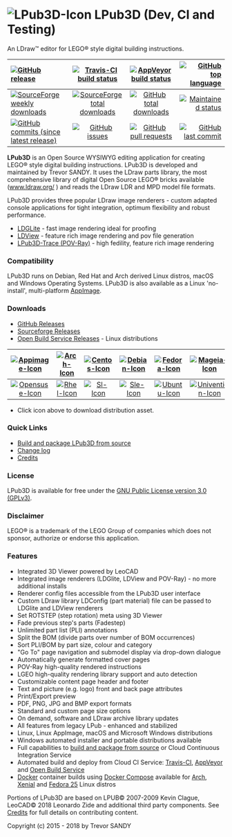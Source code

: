 # ![LPub3D-Icon][lpub3d-icon] LPub3D  (Dev, CI and Testing)
An LDraw™ editor for LEGO® style digital building instructions.

[![GitHub release][gh-rel-badge]][gh-rel-url]                                     |[![Travis-CI build status][travis-badge]][travis-url]         |[![AppVeyor build status][appveyor-badge]][appveyor-url]     |[![GitHub top language][gh-top-lang-badge]][gh-top-lang-url]
:---------------------------------------------------------------------------------|:------------------------------------------------------------:|:-----------------------------------------------------------:|---------------------------------------------------------------------------:
[![SourceForge weekly downloads][sf-dw-badge]][sf-dw-badge-url]                   |[![SourceForge total downloads][sf-dt-badge]][sf-dt-badge-url]|[![GitHub total downloads][gh-dl-badge]][gh-dl-url]          |[![Maintained status][maintained-badge]](README.md "Last edited 10-02-2018")
[![GitHub commits (since latest release)][gh-comm-since-badge]][gh-comm-since-url]|[![GitHub issues][gh-issue-badge]][gh-issue-url]              |[![GitHub pull requests][gh-pull-req-badge]][gh-pull-req-url]|[![GitHub last commit][gh-lst-commit-badge]][gh-lst-commit-url]

**LPub3D** is an Open Source WYSIWYG editing application for creating LEGO® style digital building instructions.
LPub3D is developed and maintained by Trevor SANDY. It uses the LDraw parts library, the most comprehensive
library of digital Open Source LEGO® bricks available (www.ldraw.org/ ) and reads the LDraw LDR and MPD model file formats.

LPub3D provides three popular LDraw image renderers - custom adapted console applications for tight integration, optimum flexibility and robust performance.
 - [LDGLite][ldglite-url] - fast image rendering ideal for proofing
 - [LDView][ldview-url] - feature rich image rendering and pov file generation
 - [LPub3D-Trace (POV-Ray)][povray-url] - high fedility, feature rich image rendering

### Compatibility
LPub3D runs on Debian, Red Hat and Arch derived Linux distros, macOS and Windows Operating Systems.
LPub3D is also available as a Linux 'no-install', multi-platform [AppImage][appimage-info-url].

### Downloads
 - [GitHub Releases][githubreleases]
 - [Sourceforge Releases][sfreleases]
 - [Open Build Service Releases][obsreleases] - Linux distributions

[![Appimage-Icon][appimage-icon]][appimage-url]|[![Arch-Icon][arch-icon]][arch-url]|[![Centos-Icon][centos-icon]][centos-url]|[![Debian-Icon][debian-icon]][debian-url]|[![Fedora-Icon][fedora-icon]][fedora-url]|[![Mageia-Icon][mageia-icon]][mageia-url]            |[![Macos-Icon][macos-icon]][macos-url]
:---------------------------------------------:|:---------------------------------:|:---------------------------------------:|:---------------------------------------:|:---------------------------------------:|:---------------------------------------------------:|:------------------------------------------:
[![Opensuse-Icon][opensuse-icon]][opensuse-url]|[![Rhel-Icon][rhel-icon]][rhel-url]|[![Sl-Icon][sl-icon]][sl-url]            |[![Sle-Icon][sle-icon]][sle-url]         |[![Ubuntu-Icon][ubuntu-icon]][ubuntu-url]|[![Univention-Icon][univention-icon]][univention-url]|[![Windows-Icon][windows-icon]][windows-url]

 - Click icon above to download distribution asset.

### Quick Links
 - [Build and package LPub3D from source][buildfromsource]
 - [Change log][changelog]
 - [Credits][credits]

### License
LPub3D is available for free under the [GNU Public License version 3.0 (GPLv3)][copying].

### Disclaimer
LEGO® is a trademark of the LEGO Group of companies which does not sponsor, authorize or endorse this application.

### Features
 - Integrated 3D Viewer powered by LeoCAD
 - Integrated image renderers (LDGlite, LDView and POV-Ray) - no more additional installs
 - Renderer config files accessible from the LPub3D user interface
 - Custom LDraw library LDConfig (part material) file can be passed to LDGlite and LDView renderers
 - Set ROTSTEP (step rotation) meta using 3D Viewer
 - Fade previous step's parts (Fadestep)
 - Unlimited part list (PLI) annotations
 - Split the BOM (divide parts over number of BOM occurrences)
 - Sort PLI/BOM by part size, colour and category
 - "Go To" page navigation and submodel display via drop-down dialogue
 - Automatically generate formatted cover pages
 - POV-Ray high-quality rendered instructions
 - LGEO high-quality rendering library support and auto detection
 - Customizable content page header and footer
 - Text and picture (e.g. logo) front and back page attributes
 - Print/Export preview
 - PDF, PNG, JPG and BMP export formats
 - Standard and custom page size options
 - On demand, software and LDraw archive library updates
 - All features from legacy LPub - enhanced and stabilized
 - Linux, Linux AppImage, macOS and Microsoft Windows distributions
 - Windows automated installer and portable distributions available
 - Full capabilities to [build and package from source][buildfromsource] or Cloud Continuous Integration Service
 - Automated build and deploy from Cloud CI Service: [Travis-CI][travis-url], [AppVeyor][appveyor-url] and [Open Build Service][obs-url]
 - [Docker][dockerinstall] container builds using [Docker Compose][dockercomposefile] available for [Arch][dockerarch], [Xenial][dockerxenial] and [Fedora 25][dockerfedora] Linux distros

 Portions of LPub3D are based on LPUB© 2007-2009 Kevin Clague, LeoCAD© 2018 Leonardo Zide and additional third party components. See [Credits][credits] for full details on contributing content.

[lpub3d-icon]:         https://raw.githubusercontent.com/trevorsandy/lpub3d-ci/master/mainApp/images/lpub3d128.png
[changelog]:           https://github.com/trevorsandy/lpub3d-ci/blob/master/mainApp/docs/README.txt
[credits]:             https://github.com/trevorsandy/lpub3d-ci/blob/master/mainApp/docs/CREDITS.txt
[copying]:             https://github.com/trevorsandy/lpub3d-ci/blob/master/mainApp/docs/COPYING.txt
[buildfromsource]:     https://github.com/trevorsandy/lpub3d-ci/blob/master/builds/utilities/README.md

[ldglite-url]:         https://github.com/trevorsandy/ldglite
[ldview-url]:          https://github.com/trevorsandy/ldview/tree/qmake-build
[povray-url]:          https://github.com/trevorsandy/povray/tree/lpub3d/raytracer-cui

[sfreleases]:          https://sourceforge.net/projects/lpub3d/files/2.0.20
[githubreleases]:      https://github.com/trevorsandy/lpub3d/releases
[obsreleases]:         https://software.opensuse.org//download.html?project=home:trevorsandy&package=lpub3d-ci
[travis-badge]:        https://img.shields.io/travis/trevorsandy/lpub3d.svg?label=travis
[travis-url]:          https://travis-ci.org/trevorsandy/lpub3d-ci

[appveyor-badge]:      https://img.shields.io/appveyor/ci/trevorsandy/lpub3d-ci.svg?label=appveyor
[appveyor-url]:        https://ci.appveyor.com/project/trevorsandy/lpub3d-ci

[gh-rel-badge]:        https://img.shields.io/github/release/trevorsandy/lpub3d-ci.svg
[gh-rel-url]:          https://github.com/trevorsandy/lpub3d-ci/releases/latest

[gh-dl-badge]:         https://img.shields.io/github/downloads/trevorsandy/lpub3d-ci/total.svg
[gh-dl-url]:           https://github.com/trevorsandy/lpub3d-ci/releases/latest

[gh-issue-badge]:      https://img.shields.io/github/issues/trevorsandy/lpub3d-ci.svg
[gh-issue-url]:        https://github.com/trevorsandy/lpub3d-ci/issues

[gh-pull-req-badge]:   https://img.shields.io/github/issues-pr/trevorsandy/lpub3d-ci.svg
[gh-pull-req-url]:     https://github.com/trevorsandy/lpub3d-ci/pulls

[gh-lst-commit-badge]: https://img.shields.io/github/last-commit/trevorsandy/lpub3d-ci.svg
[gh-lst-commit-url]:   https://github.com/trevorsandy/lpub3d-ci/commits/master

[gh-top-lang-badge]:   https://img.shields.io/github/languages/top/trevorsandy/lpub3d-ci.svg
[gh-top-lang-url]:     https://github.com/trevorsandy/lpub3d-ci

[gh-comm-since-badge]: https://img.shields.io/github/commits-since/trevorsandy/lpub3d-ci/latest.svg
[gh-comm-since-url]:   https://github.com/trevorsandy/lpub3d-ci/commits/master

[sf-dw-badge]:         https://img.shields.io/sourceforge/dw/lpub3d.svg
[sf-dw-badge-url]:     https://sourceforge.net/projects/lpub3d

[sf-dt-badge]:         https://img.shields.io/sourceforge/dt/lpub3d.svg
[sf-dt-badge-url]:     https://sourceforge.net/projects/lpub3d

[maintained-badge]:    https://img.shields.io/maintenance/yes/2018.svg

[appimage-info-url]:   https://appimage.org/
[obs-url]:             https://build.opensuse.org/package/show/home:trevorsandy/lpub3d
[dockerinstall]:       https://www.docker.com/get-docker
[dockercomposefile]:   https://github.com/trevorsandy/lpub3d-ci/blob/master/builds/linux/docker-compose/docker-compose-cibuild-linux.yml
[dockerarch]:          https://github.com/trevorsandy/lpub3d-ci/blob/master/builds/linux/docker-compose/dockerfiles/Dockerfile-cibuild-archlinux
[dockerxenial]:        https://github.com/trevorsandy/lpub3d-ci/blob/master/builds/linux/docker-compose/dockerfiles/Dockerfile-cibuild-ubuntu_xenial
[dockerfedora]:        https://github.com/trevorsandy/lpub3d-ci/blob/master/builds/linux/docker-compose/dockerfiles/Dockerfile-cibuild-fedora_25

[appimage-icon]:       https://raw.githubusercontent.com/trevorsandy/lpub3d-ci/master/builds/utilities/icons/appimage.png
[arch-icon]:           https://raw.githubusercontent.com/trevorsandy/lpub3d-ci/master/builds/utilities/icons/arch.png
[centos-icon]:         https://raw.githubusercontent.com/trevorsandy/lpub3d-ci/master/builds/utilities/icons/centos.png
[debian-icon]:         https://raw.githubusercontent.com/trevorsandy/lpub3d-ci/master/builds/utilities/icons/debian.png
[fedora-icon]:         https://raw.githubusercontent.com/trevorsandy/lpub3d-ci/master/builds/utilities/icons/fedora.png
[macos-icon]:          https://raw.githubusercontent.com/trevorsandy/lpub3d-ci/master/builds/utilities/icons/macos.png
[mageia-icon]:         https://raw.githubusercontent.com/trevorsandy/lpub3d-ci/master/builds/utilities/icons/mageia.png
[opensuse-icon]:       https://raw.githubusercontent.com/trevorsandy/lpub3d-ci/master/builds/utilities/icons/opensuse.png
[rhel-icon]:           https://raw.githubusercontent.com/trevorsandy/lpub3d-ci/master/builds/utilities/icons/rhel.png
[sl-icon]:             https://raw.githubusercontent.com/trevorsandy/lpub3d-ci/master/builds/utilities/icons/sl.png
[sle-icon]:            https://raw.githubusercontent.com/trevorsandy/lpub3d-ci/master/builds/utilities/icons/sle.png
[ubuntu-icon]:         https://raw.githubusercontent.com/trevorsandy/lpub3d-ci/master/builds/utilities/icons/ubuntu.png
[univention-icon]:     https://raw.githubusercontent.com/trevorsandy/lpub3d-ci/master/builds/utilities/icons/univention.png
[windows-icon]:        https://raw.githubusercontent.com/trevorsandy/lpub3d-ci/master/builds/utilities/icons/windows.png

[windows-url]:         https://github.com/trevorsandy/lpub3d/releases/download/v2.0.20/LPub3D-2.0.20.528.559_20180308.exe
[macos-url]:           https://github.com/trevorsandy/lpub3d/releases/download/v2.0.20/LPub3D-2.0.20.528.559_20180308-macos.dmg
[appimage-url]:        https://github.com/trevorsandy/lpub3d/releases/download/v2.0.20/LPub3D-2.0.20.528.559_20180308-x86_64.AppImage

[arch-url]:            https://download.opensuse.org/repositories/home:/trevorsandy/Arch_Extra/
[centos-url]:          https://download.opensuse.org/repositories/home:/trevorsandy/CentOS_7/
[debian-url]:          https://download.opensuse.org/repositories/home:/trevorsandy/Debian_9.0/
[fedora-url]:          https://download.opensuse.org/repositories/home:/trevorsandy/Fedora_27/
[mageia-url]:          https://download.opensuse.org/repositories/home:/trevorsandy/Mageia_6/

[opensuse-url]:        https://download.opensuse.org/repositories/home:/trevorsandy/openSUSE_Factory/
[rhel-url]:            https://download.opensuse.org/repositories/home:/trevorsandy/RHEL_7/
[sl-url]:              https://download.opensuse.org/repositories/home:/trevorsandy/ScientificLinux_7/
[sle-url]:             https://download.opensuse.org/repositories/home:/trevorsandy/SLE_12_SP3/
[ubuntu-url]:          https://download.opensuse.org/repositories/home:/trevorsandy/xUbuntu_17.10/
[univention-url]:      https://download.opensuse.org/repositories/home:/trevorsandy/Univention_4.2/

Copyright (c) 2015 - 2018 by Trevor SANDY
